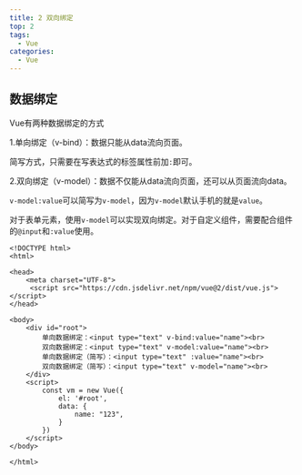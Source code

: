 ```yaml
---
title: 2 双向绑定
top: 2
tags:
  - Vue
categories:
  - Vue
---
```


## 数据绑定

Vue有两种数据绑定的方式

1.单向绑定（v-bind）：数据只能从data流向页面。

简写方式，只需要在写表达式的标签属性前加`:`即可。

2.双向绑定（v-model）：数据不仅能从data流向页面，还可以从页面流向data。

`v-model:value`可以简写为`v-model`，因为`v-model`默认手机的就是`value`。

对于表单元素，使用`v-model`可以实现双向绑定。对于自定义组件，需要配合组件的`@input`和`:value`使用。

```vue
<!DOCTYPE html>
<html>

<head>
    <meta charset="UTF-8">
     <script src="https://cdn.jsdelivr.net/npm/vue@2/dist/vue.js"></script>
</head>

<body>
    <div id="root">
        单向数据绑定：<input type="text" v-bind:value="name"><br>
        双向数据绑定：<input type="text" v-model:value="name"><br>
        单向数据绑定（简写）：<input type="text" :value="name"><br>
        双向数据绑定（简写）：<input type="text" v-model="name"><br>
    </div>
    <script>
        const vm = new Vue({
            el: '#root',
            data: {
                name: "123",
            }
        })
    </script>
</body>

</html>
```
